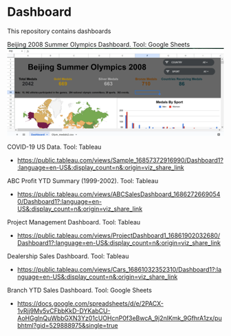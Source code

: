 # Dashboard
This repository contains dashboards

Beijing 2008 Summer Olympics Dashboard.  Tool:  Google Sheets
![](https://github.com/Sarah269/Dashboard/blob/main/2008%20Beijing%20Summer%20Olympics%20Dashboard.png)

COVID-19 US Data.  Tool:  Tableau
- https://public.tableau.com/views/Sample_16857372916990/Dashboard1?:language=en-US&:display_count=n&:origin=viz_share_link

ABC Profit YTD Summary (1999-2002).  Tool:  Tableau
- https://public.tableau.com/views/ABCSalesDashboard_16862726690540/Dashboard1?:language=en-US&:display_count=n&:origin=viz_share_link

Project Management Dashboard.  Tool:  Tableau
- https://public.tableau.com/views/ProjectDashboard1_16861902032680/Dashboard1?:language=en-US&:display_count=n&:origin=viz_share_link

Dealership Sales Dashboard. Tool:  Tableau
- https://public.tableau.com/views/Cars_16861032352310/Dashboard1?:language=en-US&:display_count=n&:origin=viz_share_link

Branch YTD Sales Dashboard.  Tool:  Google Sheets
- https://docs.google.com/spreadsheets/d/e/2PACX-1vRjj9Mv5vCFbbKkD-DYKabCU-AoHGglnQuWbbGXN3Yz01cUOHcnP0f3eBwcA_9j2nlKmk_9GfhrA1zx/pubhtml?gid=529888975&single=true
  
